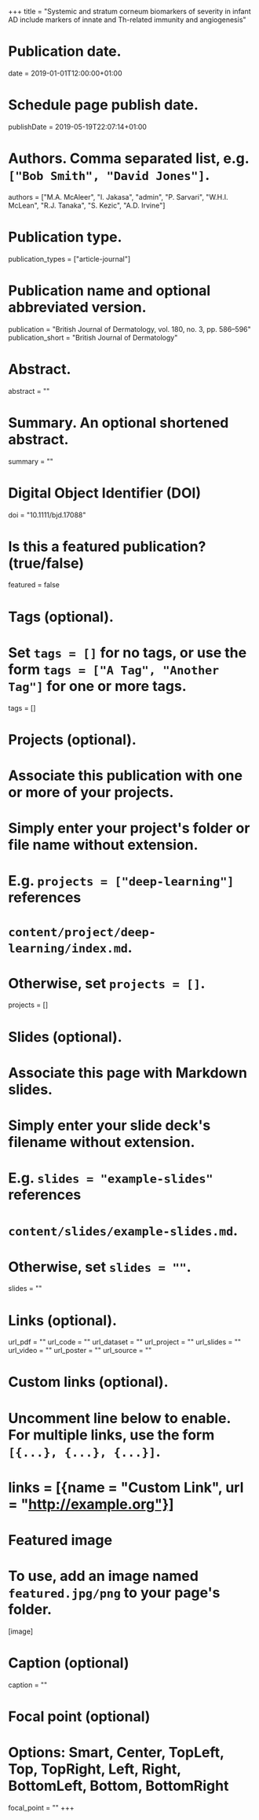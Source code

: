 +++
title = "Systemic and stratum corneum biomarkers of severity in infant AD include markers of innate and Th-related immunity and angiogenesis"

# Publication date.
date = 2019-01-01T12:00:00+01:00

# Schedule page publish date.
publishDate = 2019-05-19T22:07:14+01:00

# Authors. Comma separated list, e.g. `["Bob Smith", "David Jones"]`.
authors = ["M.A. McAleer", "I. Jakasa", "admin", "P. Sarvari", "W.H.I. McLean", "R.J. Tanaka", "S. Kezic", "A.D. Irvine"]

# Publication type.
publication_types = ["article-journal"]

# Publication name and optional abbreviated version.
publication = "British Journal of Dermatology, vol. 180, no. 3, pp. 586–596"
publication_short = "British Journal of Dermatology"

# Abstract.
abstract = ""

# Summary. An optional shortened abstract.
summary = ""

# Digital Object Identifier (DOI)
doi = "10.1111/bjd.17088"

# Is this a featured publication? (true/false)
featured = false

# Tags (optional).
#   Set `tags = []` for no tags, or use the form `tags = ["A Tag", "Another Tag"]` for one or more tags.
tags = []

# Projects (optional).
#   Associate this publication with one or more of your projects.
#   Simply enter your project's folder or file name without extension.
#   E.g. `projects = ["deep-learning"]` references 
#   `content/project/deep-learning/index.md`.
#   Otherwise, set `projects = []`.
projects = []

# Slides (optional).
#   Associate this page with Markdown slides.
#   Simply enter your slide deck's filename without extension.
#   E.g. `slides = "example-slides"` references 
#   `content/slides/example-slides.md`.
#   Otherwise, set `slides = ""`.
slides = ""

# Links (optional).
url_pdf = ""
url_code = ""
url_dataset = ""
url_project = ""
url_slides = ""
url_video = ""
url_poster = ""
url_source = ""

# Custom links (optional).
#   Uncomment line below to enable. For multiple links, use the form `[{...}, {...}, {...}]`.
# links = [{name = "Custom Link", url = "http://example.org"}]

# Featured image
# To use, add an image named `featured.jpg/png` to your page's folder. 
[image]
  # Caption (optional)
  caption = ""

  # Focal point (optional)
  # Options: Smart, Center, TopLeft, Top, TopRight, Left, Right, BottomLeft, Bottom, BottomRight
  focal_point = ""
+++
